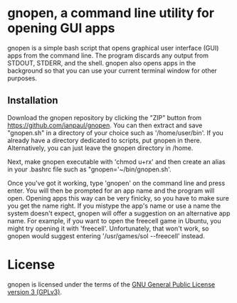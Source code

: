 # gnopen, a command line utility for opening GUI apps

gnopen is a simple bash script that opens graphical user interface (GUI) apps from the command line. 
The program discards any output from STDOUT, STDERR, and the shell. gnopen also opens apps in the 
background so that you can use your current terminal window for other purposes. 

## Installation

Download the gnopen repository by clicking the "ZIP" button from https://github.com/ianpaul/gnopen. You can then 
extract and save "gnopen.sh" in a directory of your choice such as '/home/user/bin'. 
If you already have a directory dedicated to scripts, put gnopen in there. 
Alternatively, you can just leave the gnopen directory in /home.

Next, make gnopen executable with 'chmod u+rx' and then create an alias in your .bashrc file such as 
"gnopen='~/bin/gnopen.sh'. 

Once you've got it working, type 'gnopen' on the command line and press enter. You will then be prompted for an app name 
and the program will open. Opening apps this way can be very finicky, so you have to make sure you get the name 
right. If you mistype the app's name or use a name the system doesn't expect, gnopen will offer a suggestion on an 
alternative app name. For example, if you want to open the freecell game in Ubuntu, you might try opening it with
'freecell'. Unfortunately, that won't work, so gnopen would suggest entering '/usr/games/sol --freecell' instead. 

# License

gnopen is licensed under the terms of the [GNU General Public License version 3 (GPLv3)](http://www.gnu.org/licenses/gpl.txt).
